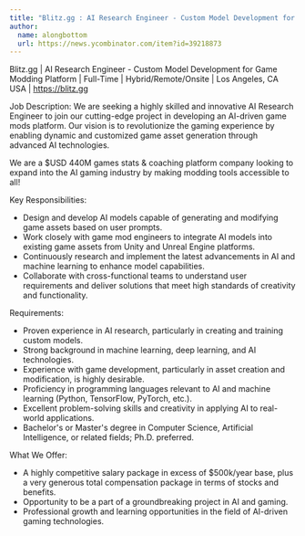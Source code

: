 ```yaml
---
title: "Blitz.gg : AI Research Engineer - Custom Model Development for Game Modding Platform"
author:
  name: alongbottom
  url: https://news.ycombinator.com/item?id=39218873
---
```

Blitz.gg | AI Research Engineer - Custom Model Development for Game Modding Platform | Full-Time | Hybrid&#x2F;Remote&#x2F;Onsite | Los Angeles, CA USA | <a href="https:&#x2F;&#x2F;blitz.gg" rel="nofollow">https:&#x2F;&#x2F;blitz.gg</a>

Job Description:
We are seeking a highly skilled and innovative AI Research Engineer to join our cutting-edge project in developing an AI-driven game mods platform. Our vision is to revolutionize the gaming experience by enabling dynamic and customized game asset generation through advanced AI technologies.

We are a $USD 440M games stats &amp; coaching platform company looking to expand into the AI gaming industry by making modding tools accessible to all!

Key Responsibilities:
- Design and develop AI models capable of generating and modifying game assets based on user prompts.
- Work closely with game mod engineers to integrate AI models into existing game assets from Unity and Unreal Engine platforms.
- Continuously research and implement the latest advancements in AI and machine learning to enhance model capabilities.
- Collaborate with cross-functional teams to understand user requirements and deliver solutions that meet high standards of creativity and functionality.

Requirements:
- Proven experience in AI research, particularly in creating and training custom models.
- Strong background in machine learning, deep learning, and AI technologies.
- Experience with game development, particularly in asset creation and modification, is highly desirable.
- Proficiency in programming languages relevant to AI and machine learning (Python, TensorFlow, PyTorch, etc.).
- Excellent problem-solving skills and creativity in applying AI to real-world applications.
- Bachelor&#x27;s or Master&#x27;s degree in Computer Science, Artificial Intelligence, or related fields; Ph.D. preferred.

What We Offer:
- A highly competitive salary package in excess of $500k&#x2F;year base, plus a very generous total compensation package in terms of stocks and benefits.
- Opportunity to be a part of a groundbreaking project in AI and gaming.
- Professional growth and learning opportunities in the field of AI-driven gaming technologies.
